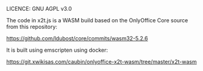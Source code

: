 
LICENCE: GNU AGPL v3.0 

The code in x2t.js is a WASM build based on the OnlyOffice Core source from this repository:

https://github.com/ldubost/core/commits/wasm32-5.2.6

It is built using emscripten using docker:

https://git.xwikisas.com/caubin/onlyoffice-x2t-wasm/tree/master/x2t-wasm

